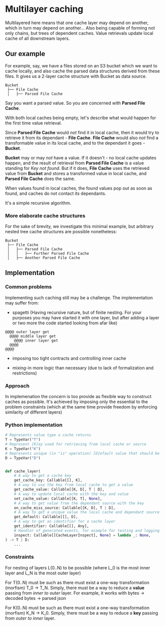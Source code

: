 # Multilayer caching

Multilayered here means that one cache layer may depend on another, which in turn may depend on another...
Also being capable of forming not only chains, but trees of dependent caches.
Value retrievals update local cache of all downstream layers.

## Our example

For example, say, we have a files stored on an S3 bucket which we want to cache locally,
and also cache the parsed data structures derived from these files.
It gives us a 2-layer cache structure with Bucket as data source.

```
Bucket  
 ├── File Cache  
 │   ├── Parsed File Cache  
```

Say you want a parsed value. So you are concerned with **Parsed File Cache**.

With both local caches being empty, let's describe what would happen for the first time value retrieval.

Since **Parsed File Cache** would *not* find it in local cache, then it would try to retrieve it from its dependant - **File Cache**.
**File Cache** would also *not* find a transformable value in its local cache, and to the dependant it goes - **Bucket**.

**Bucket** may or may *not* have a value.
If it doesn't - no local cache updates happen, and the result of retrieval from **Parsed File Cache** is a value standing for *Key not found*. But if it does, **File Cache** uses the retrieved value from **Bucket** and stores a transformed value in local cache, and **Parsed File Cache** does the same.

When values found in local caches, the found values pop out as soon as found, and caches do not contact its dependants.

It's a simple recursive algorithm.

### More elaborate cache structures

For the sake of brevity, we investigate this minimal example, but arbitrary nested tree cache structures are possible nonetheless:

```
Bucket  
 ├── File Cache  
 │   ├── Parsed File Cache  
 │   │   ├── Further Parsed File Cache  
 │   ├── Another Parsed File Cache  
```

## Implementation

### Common problems

Implementing such caching still may be a challenge. The implementation may suffer from:

- spagetti
  (Having recursive nature, but of finite nesting. For your purposes
  you may have started it with one layer, but after adding a layer or two more
  the code started looking from afar like)
```
@@@@ outer layer get
  @@@@ middle layer get
    @@@@ inner layer get
  @@@@
@@@@
```

- imposing too tight contracts and controlling inner cache

- mixing-in more logic than necessary (due to lack of formalization and restrictions)

### Approach

In implemenation the concern is too provide as flexible way to construct caches as possible.
It's achieved by imposing only the essential to the problem constraints
(which at the same time provide freedom by enforcing similarity of different layers)

### Python implementation

```python
# Represents value type a cache returns
T = TypeVar("T")
# Represent [K]ey used for retrieving from local cache or source
K = TypeVar("K")
# Represents unique (in "is" operation) [D]efault value that should be returned on not found key
D = TypeVar("D")


def cache_layer(
    # A way to get a cache key
    get_cache_key: Callable[[], K],
    # A way to use the key from local cache to get a value
    get_cache_value: Callable[[K, D], T | D],
    # A way to update local cache with the key and value
    set_cache_value: Callable[[K, T], None],
    # A way to get value from the dependant source with the key
    on_cache_miss_source: Callable[[K, D], T | D],
    # A way to get a unique value the local cache and dependant source would return when the key not found
    get_default: Callable[[], D],
    # A way to get an identifier for a cache layer
    get_identifier: Callable[[], Any],
    # Handler of generated events, for example for testing and logging
    inspect: Callable[[CacheLayerInspect], None] = lambda _: None,
) -> T | D:
    ...
```

### Constraints

For nesting of layers L(0..N) to be possible (where L_0 is the most inner layer and L_N is the most outer layer)

For T(0..N) must be such as there must exist a one-way transformation (morfism) T_0 -> T_N.
Simply, there must be a way to reduce a **value** passing from *inner to outer* layer.
For example, it works with bytes -> decoded bytes -> parsed json

For K(0..N) must be such as there must exist a one-way transformation (morfism) K_N -> K_0.
Simply, there must be a way to reduce a **key** passing from *outer to inner* layer.

